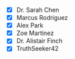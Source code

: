 - [x] Dr. Sarah Chen
- [x] Marcus Rodriguez
- [x] Alex Park
- [x] Zoe Martinez
- [x] Dr. Alistair Finch
- [x] TruthSeeker42 